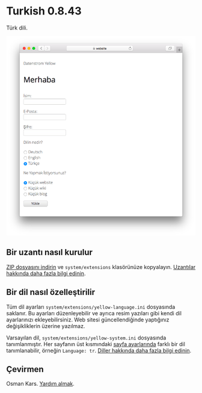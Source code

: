 # Turkish 0.8.43

Türk dili.

<p align="center"><img src="SCREENSHOT.png?raw=true" alt="Ekran görüntüsü"></p>

## Bir uzantı nasıl kurulur

[ZIP dosyasını indirin](https://github.com/annaesvensson/yellow-language/raw/main/downloads/turkish.zip) ve `system/extensions` klasörünüze kopyalayın. [Uzantılar hakkında daha fazla bilgi edinin](https://github.com/annaesvensson/yellow-update). 

## Bir dil nasıl özelleştirilir

Tüm dil ayarları `system/extensions/yellow-language.ini` dosyasında saklanır. Bu ayarları düzenleyebilir ve ayrıca resim yazıları gibi kendi dil ayarlarınızı ekleyebilirsiniz. Web sitesi güncellendiğinde yaptığınız değişikliklerin üzerine yazılmaz.

Varsayılan dil, `system/extensions/yellow-system.ini` dosyasında tanımlanmıştır. Her sayfanın üst kısmındaki [sayfa ayarlarında](https://github.com/annaesvensson/yellow-core#settings-page) farklı bir dil tanımlanabilir, örneğin `Language: tr`. [Diller hakkında daha fazla bilgi edinin](https://datenstrom.se/yellow/help/how-to-customise-a-language).

## Çevirmen

Osman Kars. [Yardım almak](https://datenstrom.se/yellow/help/).
